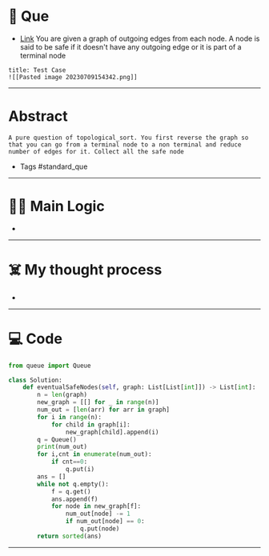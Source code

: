 # 🧩 Que
- [Link](https://leetcode.com/problems/find-eventual-safe-states/)
You are given a graph of outgoing edges from each node. A node is said to be safe if it doesn't have any outgoing edge or it is part of a terminal node 
```ad-question
title: Test Case
![[Pasted image 20230709154342.png]]
```

---
# Abstract
```ad-abstract
A pure question of topological_sort. You first reverse the graph so that you can go from a terminal node to a non terminal and reduce number of edges for it. Collect all the safe node
```

- Tags #standard_que 
--- 
# 🕵️‍♂️ Main Logic
- 

---
# ☠️ My thought process
- 
---

# 💻 Code
```python
from queue import Queue

class Solution:
    def eventualSafeNodes(self, graph: List[List[int]]) -> List[int]:
        n = len(graph)
        new_graph = [[] for _ in range(n)]
        num_out = [len(arr) for arr in graph]
        for i in range(n):
            for child in graph[i]:
                new_graph[child].append(i)
        q = Queue()
        print(num_out)
        for i,cnt in enumerate(num_out):
            if cnt==0:
                q.put(i)
        ans = []
        while not q.empty():
            f = q.get()
            ans.append(f)
            for node in new_graph[f]:
                num_out[node] -= 1
                if num_out[node] == 0:
                    q.put(node)
        return sorted(ans)
```
---

